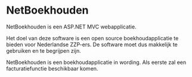 # NetBoekhouden
NetBoekhouden is een ASP.NET MVC webapplicatie.

Het doel van deze software is een open source boekhoudapplicatie te bieden voor Nederlandse ZZP-ers. De software moet dus makkelijk te gebruiken en te begrijpen zijn.

NetBoekhouden is een boekhoudapplicatie in wording. Als eerste zal een facturatiefunctie beschikbaar komen.
